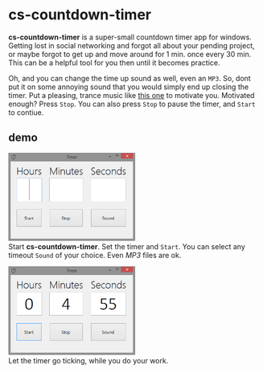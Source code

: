 # cs-countdown-timer

**cs-countdown-timer** is a super-small countdown timer app for windows.
Getting lost in social networking and forgot all about your pending
project, or maybe forgot to get up and move around for 1 min. once every
30 min. This can be a helpful tool for you then until it becomes practice.

Oh, and you can change the time up sound as well, even an `MP3`. So, dont
put it on some annoying sound that you would simply end up closing the timer.
Put a pleasing, trance music like [this one](https://www.youtube.com/watch?v=5isFGQ7TQOg)
to motivate you. Motivated enough? Press `Stop`. You can also press `Stop`
to pause the timer, and `Start` to contiue.


## demo

<img src="/assets/img/0.png" width="50%"><br/>
Start **cs-countdown-timer**. Set the timer and `Start`. You can select any <br/>
timeout `Sound` of your choice. Even *MP3* files are ok.


<img src="/assets/img/1.png" width="50%"><br/>
Let the timer go ticking, while you do your work.
